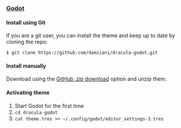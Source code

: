 ### [Godot](https://godotengine.org)

#### Install using Git

If you are a git user, you can install the theme and keep up to date by cloning the repo:

    $ git clone https://github.com/damiiani/dracula-godot.git

#### Install manually

Download using the [GitHub .zip download](https://github.com/dracula/template/archive/master.zip) option and unzip them.

#### Activating theme

1. Start Godot for the first time
2. ```cd dracula-godot```
2. ```cat theme.tres >> ~/.config/godot/editor_settings-3.tres```
